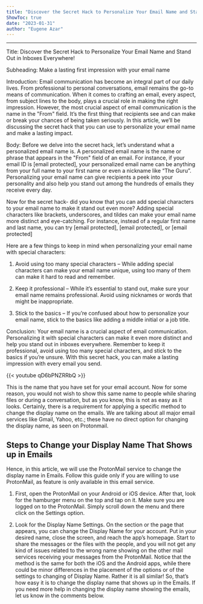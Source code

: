 ```yaml
---
title: "Discover the Secret Hack to Personalize Your Email Name and Stand Out in Inboxes Everywhere!"
ShowToc: true 
date: "2023-01-31"
author: "Eugene Azar"
---
```

*****
Title: Discover the Secret Hack to Personalize Your Email Name and Stand Out in Inboxes Everywhere!

Subheading: Make a lasting first impression with your email name

Introduction:
Email communication has become an integral part of our daily lives. From professional to personal conversations, email remains the go-to means of communication. When it comes to crafting an email, every aspect, from subject lines to the body, plays a crucial role in making the right impression. However, the most crucial aspect of email communication is the name in the "From" field. It’s the first thing that recipients see and can make or break your chances of being taken seriously. In this article, we’ll be discussing the secret hack that you can use to personalize your email name and make a lasting impact.

Body:
Before we delve into the secret hack, let’s understand what a personalized email name is. A personalized email name is the name or phrase that appears in the "From" field of an email. For instance, if your email ID is [email protected], your personalized email name can be anything from your full name to your first name or even a nickname like “The Guru”. Personalizing your email name can give recipients a peek into your personality and also help you stand out among the hundreds of emails they receive every day.

Now for the secret hack- did you know that you can add special characters to your email name to make it stand out even more? Adding special characters like brackets, underscores, and tildes can make your email name more distinct and eye-catching. For instance, instead of a regular first name and last name, you can try [email protected], [email protected], or [email protected]

Here are a few things to keep in mind when personalizing your email name with special characters:

1. Avoid using too many special characters – While adding special characters can make your email name unique, using too many of them can make it hard to read and remember.

2. Keep it professional – While it’s essential to stand out, make sure your email name remains professional. Avoid using nicknames or words that might be inappropriate.

3. Stick to the basics – If you’re confused about how to personalize your email name, stick to the basics like adding a middle initial or a job title.

Conclusion:
Your email name is a crucial aspect of email communication. Personalizing it with special characters can make it even more distinct and help you stand out in inboxes everywhere. Remember to keep it professional, avoid using too many special characters, and stick to the basics if you’re unsure. With this secret hack, you can make a lasting impression with every email you send.

{{< youtube qD6bPNZRRbQ >}} 



This is the name that you have set for your email account. Now for some reason, you would not wish to show this same name to people while sharing files or during a conversation, but as you know, this is not as easy as it looks.
Certainly, there is a requirement for applying a specific method to change the display name on the emails. We are talking about all major email services like Gmail, Yahoo, etc.; these have no direct option for changing the display name, as seen on Protonmail.

 
## Steps to Change your Display Name That Shows up in Emails


Hence, in this article, we will use the ProtonMail service to change the display name in Emails. Follow this guide only if you are willing to use ProtonMail, as feature is only available in this email service.
1. First, open the ProtonMail on your Android or iOS device. After that, look for the hamburger menu on the top and tap on it. Make sure you are logged on to the ProtonMail. Simply scroll down the menu and there click on the Settings option.

2. Look for the Display Name Settings. On the section or the page that appears, you can change the Display Name for your account. Put in your desired name, close the screen, and reach the app’s homepage.
Start to share the messages or the files with the people, and you will not get any kind of issues related to the wrong name showing on the other mail services receiving your messages from the ProtonMail. Notice that the method is the same for both the iOS and the Android apps, while there could be minor differences in the placement of the options or of the settings to changing of Display Name. Rather it is all similar!
So, that’s how easy it is to change the display name that shows up in the Emails. If you need more help in changing the display name showing the emails, let us know in the comments below.




